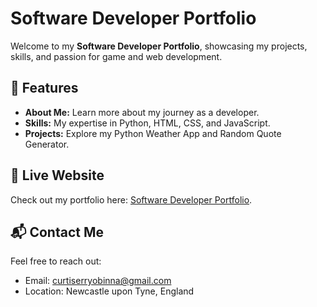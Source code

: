 # Software Developer Portfolio

Welcome to my **Software Developer Portfolio**, showcasing my projects, skills, and passion for game and web development.

## 🌟 Features
- **About Me:** Learn more about my journey as a developer.
- **Skills:** My expertise in Python, HTML, CSS, and JavaScript.
- **Projects:** Explore my Python Weather App and Random Quote Generator.

## 🚀 Live Website
Check out my portfolio here: [Software Developer Portfolio](https://Erry10.github.io/software-developer-portfolio).

## 📬 Contact Me
Feel free to reach out:
- Email: [curtiserryobinna@gmail.com](mailto:curtiserryobinna@gmail.com)
- Location: Newcastle upon Tyne, England
